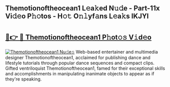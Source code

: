 ## Themotionoftheocean1 L𝚎a𝚔ed N𝚞𝚍e - Part-11x Vi𝚍𝚎o P𝚑𝚘tos - H𝚘𝚝 O𝚗𝚕yf𝚊ns L𝚎a𝚔s lKJYl

# <h2><a href="http://kf27wu.oniu.top/?m=Themotionoftheocean1">🔗👉 🔴 Themotionoftheocean1 P𝚑ot𝚘𝚜 V𝚒d𝚎o</a></h2>

[![Themotionoftheocean1 Nu𝚍e𝚜](https://i.imgur.com/0qMVB7G.gif)](http://kf27wu.oniu.top/?m=Themotionoftheocean1)
Web-based entertainer and multimedia designer Themotionoftheocean1, acclaimed for publishing dance and lifestyle tutorials through popular dance sequences and compact clips. Gifted ventriloquist Themotionoftheocean1, famed for their exceptional skills and accomplishments in manipulating inanimate objects to appear as if they're speaking.  
